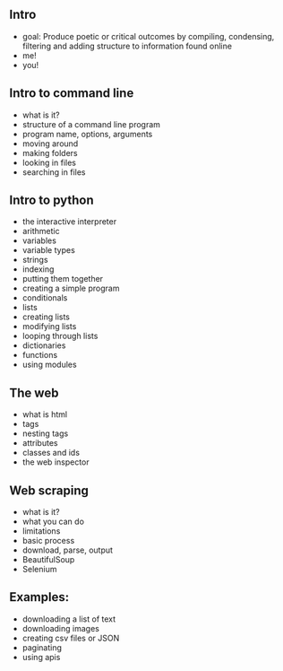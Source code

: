 
## Intro
* goal: Produce poetic or critical outcomes by compiling, condensing, filtering and adding structure to information found online
* me!
* you!


## Intro to command line
* what is it?
* structure of a command line program
 * program name, options, arguments
* moving around
* making folders
* looking in files
* searching in files

## Intro to python
* the interactive interpreter
* arithmetic
* variables
* variable types
* strings
 * indexing
 * putting them together
* creating a simple program
* conditionals
* lists
 * creating lists
 * modifying lists 
 * looping through lists
* dictionaries
* functions
* using modules

## The web
* what is html
* tags
* nesting tags
* attributes
* classes and ids
* the web inspector

## Web scraping
* what is it?
 * what you can do
 * limitations
* basic process
 * download, parse, output
* BeautifulSoup
* Selenium

## Examples:
- downloading a list of text
- downloading images
- creating csv files or JSON
- paginating
- using apis

